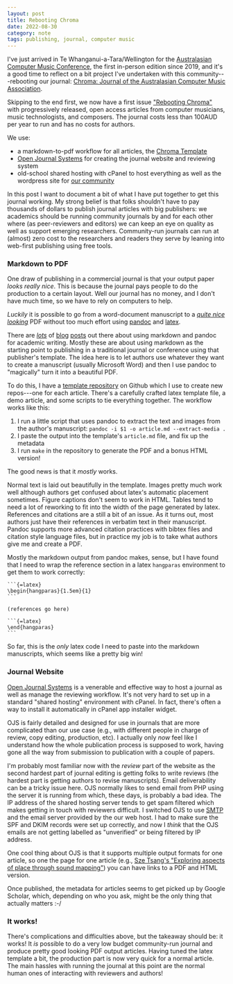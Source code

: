 ```yaml
---
layout: post
title: Rebooting Chroma 
date: 2022-08-30
category: note
tags: publishing, journal, computer music
---
```


I've just arrived in Te Whanganui-a-Tara/Wellington for the [Australasian Computer Music Conference](https://www.acmc2022.com/), the first in-person edition since 2019, and it's a good time to reflect on a bit project I've undertaken with this community---rebooting our journal: [Chroma: Journal of the Australasian Computer Music Association](https://journal.computermusic.org.au/chroma).

Skipping to the end first, we now have a first issue ["Rebooting Chroma"](https://journal.computermusic.org.au/chroma/issue/view/1) with progressively released, open access articles from computer musicians, music technologists, and composers. The journal costs less than 100AUD per year to run and has no costs for authors.

We use:

- a markdown-to-pdf workflow for all articles, the [Chroma Template](https://github.com/cpmpercussion/chroma-template)
- [Open Journal Systems](https://pkp.sfu.ca/ojs/) for creating the journal website and reviewing system
- old-school shared hosting with cPanel to host everything as well as the wordpress site for [our community](https://computermusic.org.au)

In this post I want to document a bit of what I have put together to get this journal working. My strong belief is that folks shouldn't have to pay thousands of dollars to publish journal articles with big publishers: we academics should be running community journals by and for each other where (as peer-reviewers and editors) we can keep an eye on quality as well as support emerging researchers. Community-run journals can run at (almost) zero cost to the researchers and readers they serve by leaning into web-first publishing using free tools.

### Markdown to PDF

One draw of publishing in a commercial journal is that your output paper _looks really nice_. This is because the journal pays people to do the production to a certain layout. Well our journal has no money, and I don't have much time, so we have to rely on computers to help.

_Luckily_ it is possible to go from a word-document manuscript to a [_quite nice looking_](https://journal.computermusic.org.au/chroma/article/view/7/8) PDF without too much effort using [pandoc](https://pandoc.org/) and [latex](https://www.latex-project.org/). 

There are
[_lots_](https://brainbaking.com/post/2021/02/writing-academic-papers-in-markdown/)
of [blog](https://kieranhealy.org/blog/archives/2014/01/23/plain-text/)
[posts](https://opensource.com/article/18/9/pandoc-research-paper) out there
about using markdown and pandoc for academic writing. Mostly these are about
using markdown as the starting point to publishing in a traditional journal or
conference using that publisher's template. The idea here is to let authors use
whatever they want to create a manuscript (usually Microsoft Word) and then I
use pandoc to "magically" turn it into a beautiful PDF.

To do this, I have a [template
repository](https://github.com/cpmpercussion/chroma-template) on Github which I
use to create new repos---one for each article. There's a carefully crafted
latex template file, a demo article, and some scripts to tie everything
together. The workflow works like this:

1. I run a little script that uses pandoc to extract the text and images from the author's manuscript: `pandoc -i $1 -o article.md --extract-media .`
2. I paste the output into the template's `article.md` file, and fix up the metadata
3. I run `make` in the repository to generate the PDF and a bonus HTML version!

The good news is that it _mostly_ works.

Normal text is laid out beautifully in the template. Images pretty much work
well although authors get confused about latex's automatic placement sometimes.
Figure captions don't seem to work in HTML. Tables tend to need a lot of
reworking to fit into the width of the page generated by latex. References and
citations are a still a bit of an issue. As it turns out, most authors just
have their references in verbatim text in their manuscript. Pandoc supports
more advanced citation practices with bibtex files and citation style language
files, but in practice my job is to take what authors give me and create a PDF.

Mostly the markdown output from pandoc makes, sense, but I have found that I need to wrap the reference section in a latex `hangparas` environment to get them to work correctly:

    ```{=latex}
    \begin{hangparas}{1.5em}{1}
    ```
    
    (references go here)

    ```{=latex}
    \end{hangparas}
    ```

So far, this is the _only_ latex code I need to paste into the markdown manuscripts, which seems like a pretty big win!

### Journal Website

[Open Journal Systems](https://pkp.sfu.ca/ojs/) is a venerable and effective way to host a journal as well as manage the reviewing workflow. It's not very hard to set up in a standard "shared hosting" environment with cPanel. In fact, there's often a way to install it automatically in cPanel app installer widget.

OJS is fairly detailed and designed for use in journals that are more complicated than our use case (e.g., with different people in charge of review, copy editing, production, etc). I actually only _now_ feel like I understand how the whole publication process is supposed to work, having gone all the way from submission to publication with a couple of papers.

I'm probably most familiar now with the _review_ part of the website as the
second hardest part of journal editing is getting folks to write reviews (the
hardest part is getting authors to revise manuscripts). Email deliverability
can be a tricky issue here. OJS normally likes to send email from PHP using the
server it is running from which, these days, is probably a bad idea. The IP
address of the shared hosting server tends to get spam filtered which makes
getting in touch with reviewers difficult. I switched OJS to use
[SMTP](https://docs.pkp.sfu.ca/admin-guide/en/email) and the email server
provided by the our web host. I had to make sure the SPF and DKIM records were
set up correctly, and now I _think_ that the OJS emails are not getting
labelled as "unverified" or being filtered by IP address. 

One cool thing about OJS is that it supports multiple output formats for one article, so one the page for one article (e.g., [Sze Tsang's "Exploring aspects of place through sound mapping"](https://journal.computermusic.org.au/chroma/article/view/7)) you can have links to a PDF and HTML version.

Once published, the metadata for articles seems to get picked up by Google Scholar, which, depending on who you ask, might be the only thing that actually matters :-/

### It works!

There's complications and difficulties above, but the takeaway should be: it
works! It _is_ possible to do a very low budget community-run journal and
produce pretty good looking PDF output articles. Having tuned the latex
template a bit, the production part is now very quick for a normal article. The
main hassles with running the journal at this point are the normal human ones
of interacting with reviewers and authors!


